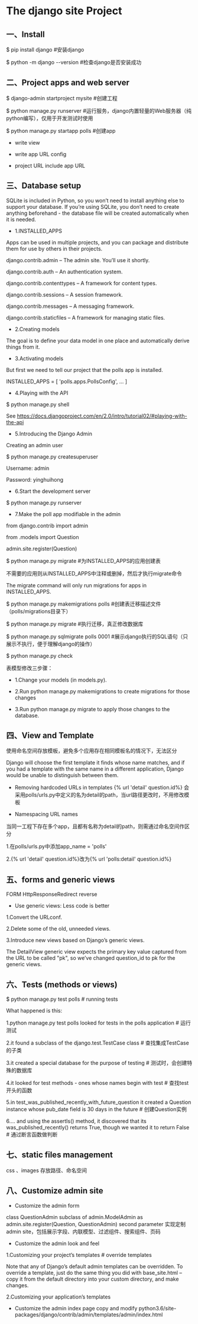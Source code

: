 The django site Project
================

## 一、Install

$ pip install django #安装django

$ python -m django --version #检查django是否安装成功

## 二、Project apps and web server

$ django-admin startproject mysite #创建工程

$ python manage.py runserver #运行服务，django内置轻量的Web服务器（纯python编写），仅用于开发测试时使用

$ python manage.py startapp polls #创建app

- write view

- write app URL config

- project URL include app URL

## 三、Database setup

SQLite is included in Python, so you won’t need to install anything else to support your database.
If you’re using SQLite, you don’t need to create anything beforehand - the database file will be created automatically when it is needed.

- 1.INSTALLED_APPS

Apps can be used in multiple projects, and you can package and distribute them for use by others in their projects.

django.contrib.admin – The admin site. You’ll use it shortly.

django.contrib.auth – An authentication system.

django.contrib.contenttypes – A framework for content types.

django.contrib.sessions – A session framework.

django.contrib.messages – A messaging framework.

django.contrib.staticfiles – A framework for managing static files.

- 2.Creating models

The goal is to define your data model in one place and automatically derive things from it.

- 3.Activating models

But first we need to tell our project that the polls app is installed.

INSTALLED_APPS = [
    'polls.apps.PollsConfig',
    ...
    ]

- 4.Playing with the API

$ python manage.py shell

See https://docs.djangoproject.com/en/2.0/intro/tutorial02/#playing-with-the-api

- 5.Introducing the Django Admin

Creating an admin user

$ python manage.py createsuperuser

Username: admin

Password: yinghuihong

- 6.Start the development server

$ python manage.py runserver

- 7.Make the poll app modifiable in the admin

from django.contrib import admin

from .models import Question

admin.site.register(Question)

$ python manage.py migrate #为INSTALLED_APPS的应用创建表

不需要的应用则从INSTALLED_APPS中注释或删掉，然后才执行migrate命令

The migrate command will only run migrations for apps in INSTALLED_APPS.

$ python manage.py makemigrations polls #创建表迁移描述文件（polls/migrations目录下）

$ python manage.py migrate #执行迁移，真正修改数据库

$ python manage.py sqlmigrate polls 0001 #展示django执行的SQL语句（只展示不执行，便于理解django的操作）

$ python manage.py check

表模型修改三步骤：

- 1.Change your models (in models.py).

- 2.Run python manage.py makemigrations to create migrations for those changes

- 3.Run python manage.py migrate to apply those changes to the database.

## 四、View and Template

使用命名空间存放模板，避免多个应用存在相同模板名的情况下，无法区分

Django will choose the first template it finds whose name matches, and if you had a template with the same name in a
different application, Django would be unable to distinguish between them.

- Removing hardcoded URLs in templates
{% url 'detail' question.id%} 会采用polls/urls.py中定义的名为detail的path，当url路径更改时，不用修改模板

- Namespacing URL names

当同一工程下存在多个app，且都有名称为detail的path，则需通过命名空间作区分

1.在polls/urls.py中添加app_name = 'polls'

2.{% url 'detail' question.id%}改为{% url 'polls:detail' question.id%}

## 五、forms and generic views

FORM HttpResponseRedirect reverse

- Use generic views: Less code is better

1.Convert the URLconf.

2.Delete some of the old, unneeded views.

3.Introduce new views based on Django’s generic views.

The DetailView generic view expects the primary key value captured from the URL to be called "pk",
so we’ve changed question_id to pk for the generic views.

## 六、Tests (methods or views)

$ python manage.py test polls # running tests

What happened is this:

1.python manage.py test polls looked for tests in the polls application # 运行测试

2.it found a subclass of the django.test.TestCase class # 查找集成TestCase的子类

3.it created a special database for the purpose of testing # 测试时，会创建特殊的数据库

4.it looked for test methods - ones whose names begin with test # 查找test开头的函数

5.in test_was_published_recently_with_future_question it created a Question instance whose pub_date field is 30 days in the future # 创建Question实例

6.… and using the assertIs() method, it discovered that its was_published_recently() returns True, though we wanted it to return False # 通过断言函数做判断


## 七、static files management
css 、images 存放路径、命名空间

## 八、Customize admin site

- Customize the admin form

class QuestionAdmin subclass of admin.ModelAdmin as admin.site.register(Question, QuestionAdmin) second parameter
实现定制admin site，包括展示字段、内联模型、过滤组件、搜索组件、页码

- Customize the admin look and feel

1.Customizing your project’s templates # override templates

Note that any of Django’s default admin templates can be overridden. To override a template,
just do the same thing you did with base_site.html – copy it from the default directory into your custom directory, and make changes.

2.Customizing your application’s templates

- Customize the admin index page
copy and modify python3.6/site-packages/django/contrib/admin/templates/admin/index.html



